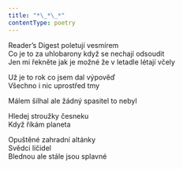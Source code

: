 ```yaml
---
title: "*\_*\_*"
contentType: poetry
---
```


<section>

Reader’s Digest poletují vesmírem  
Co je to za uhlobarony když se nechají odsoudit  
Jen mi řekněte jak je možné že v letadle létají včely

Už je to rok co jsem dal výpověď  
Všechno i nic uprostřed tmy

</section>

<section>

Málem šilhal ale žádný spasitel to nebyl

</section>

<section>

Hledej stroužky česneku  
Když říkám planeta

</section>

<section>

Opuštěné zahradní altánky  
Svědci líčidel  
Blednou ale stále jsou splavné

</section>
